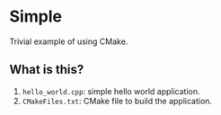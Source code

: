 # Simple

Trivial example of using CMake.

## What is this?

1. `hello_world.cpp`: simple hello world application.
1. `CMakeFiles.txt`: CMake file to build the application.
